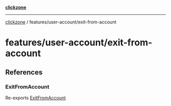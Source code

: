 [**clickzone**](../../../README.md)

***

[clickzone](../../../README.md) / features/user-account/exit-from-account

# features/user-account/exit-from-account

## References

### ExitFromAccount

Re-exports [ExitFromAccount](ui/ExitFromAccount/functions/ExitFromAccount.md)
